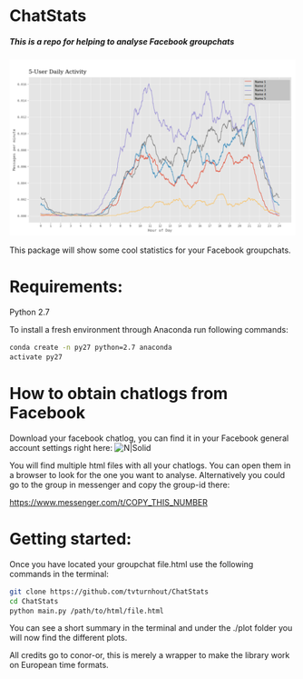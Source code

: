 # ChatStats

##### This is a repo for helping to analyse Facebook groupchats

![](https://github.com/tvturnhout/chatstats/blob/master/examples/example1.png)


This package will show some cool statistics for your Facebook groupchats.

# Requirements:

Python 2.7

To install a fresh environment through Anaconda run following commands:
```sh
conda create -n py27 python=2.7 anaconda
activate py27
```
# How to obtain chatlogs from Facebook

Download your facebook chatlog, you can find it in your Facebook general account settings right here:
![N|Solid](https://i.imgur.com/LrVWagZ.png)

You will find multiple html files with all your chatlogs. You can open them in a browser to look for the one you want to analyse.
Alternatively you could go to the group in messenger and copy the group-id there:

https://www.messenger.com/t/COPY_THIS_NUMBER

# Getting started:

Once you have located your groupchat file.html use the following commands in the terminal:

```sh
git clone https://github.com/tvturnhout/ChatStats
cd ChatStats
python main.py /path/to/html/file.html

```
You can see a short summary in the terminal and under the ./plot folder you will now find the different plots.

All credits go to conor-or, this is merely a wrapper to make the library work on European time formats.

